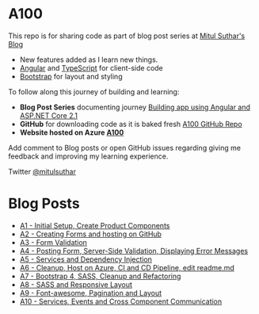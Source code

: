# A100
This repo is for sharing code as part of blog post series at <a href="http://mscodingblog.blogspot.com/2018/06/a1building-app-using-angular-and-aspnet.html">Mitul Suthar's Blog</a>


<ul>
  <li>New features added as I learn new things.</li>
  <li><a href='https://angular.io/'>Angular</a> and <a href='http://www.typescriptlang.org/'>TypeScript</a> for client-side code</li>
  <li><a href='http://getbootstrap.com/'>Bootstrap</a> for layout and styling</li>
</ul>
<p>To follow along this journey of building and learning:</p>
<ul>
  <li><strong>Blog Post Series</strong> documenting journey <a href="http://mscodingblog.blogspot.com/2018/06/a1building-app-using-angular-and-aspnet.html">Building app using Angular and ASP.NET Core 2.1</a></li>
  <li><strong>GitHub</strong> for downloading code as it is baked fresh <a href="https://github.com/mitulsuthar/A100">A100 GitHub Repo</a></li>  
  <li><strong>Website hosted on Azure <a href="https://a100store.azurewebsites.net/">A100</a></strong></li>
</ul>
<p>Add comment to Blog posts or open GitHub issues regarding giving me feedback and improving my learning experience.</p>

Twitter <a href="http://twitter.com/#!/mitulsuthar">@mitulsuthar</a>

# Blog Posts
<ul>
<li><a href="http://mscodingblog.blogspot.com/2018/06/a1building-app-using-angular-and-aspnet.html">A1 - Initial Setup, Create Product Components</a></li>
<li><a href="http://mscodingblog.blogspot.com/2018/06/a2building-app-using-angular-and-aspnet.html">A2 - Creating Forms and hosting on GitHub</a></li>
<li><a href="http://mscodingblog.blogspot.com/2018/06/a3building-app-using-angular-and-aspnet.html">A3 - Form Validation</a></li>
<li><a href="http://mscodingblog.blogspot.com/2018/06/a4building-app-using-angular-and-aspnet.html">A4 - Posting Form, Server-Side Validation, Displaying Error Messages</a></li>
<li><a href="http://mscodingblog.blogspot.com/2018/06/a5building-app-using-angular-and-aspnet.html">A5 - Services and Dependency Injection</a></li>
<li><a href="http://mscodingblog.blogspot.com/2018/06/a6building-app-using-angular-and-aspnet.html">A6 - Cleanup, Host on Azure, CI and CD Pipeline, edit readme.md</a></li>
<li><a href="http://mscodingblog.blogspot.com/2018/06/a7building-app-using-angular-and-aspnet.html">A7 - Bootstrap 4, SASS, Cleanup and Refactoring</a></li>
<li><a href="http://mscodingblog.blogspot.com/2018/06/a8building-app-using-angular-and-aspnet.html">A8 - SASS and Responsive Layout</a></li>
<li><a href="http://mscodingblog.blogspot.com/2018/06/a9building-app-using-angular-and-aspnet.html">A9 - Font-awesome, Pagination and Layout</a></li>
<li><a href="http://mscodingblog.blogspot.com/2018/06/a10building-app-using-angular-and-aspnet.html">A10 - Services, Events and Cross Component Communication</a></li>
</ul>